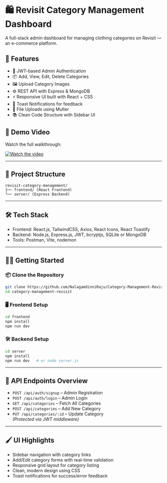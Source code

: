 
# 🛍️ Revisit Category Management Dashboard

A full-stack admin dashboard for managing clothing categories on Revisit — an e-commerce platform.

## 🚀 Features

- 🔐 JWT-based Admin Authentication
- 📦 Add, View, Edit, Delete Categories
- 🖼️ Upload Category Images
- ⚙️ REST API with Express & MongoDB
- ⚡ Responsive UI built with React + CSS
- 🔔 Toast Notifications for feedback
- 📁 File Uploads using Multer
- 📚 Clean Code Structure with Sidebar UI

## 🎥 Demo Video

Watch the full walkthrough:

[![Watch the video](https://res.cloudinary.com/dwiq4s5ut/image/upload/v1744569810/Screenshot_877_eg23tt.png)](https://drive.google.com/file/d/1Dn8AiFHs-FplVXak93JpdGIDYHMVYRUb/view?usp=sharing)

---


## 📂 Project Structure

```
revisit-category-management/
├── frontend/ (React Frontend)
└── server/ (Express Backend)
```

---

## 🛠 Tech Stack

- Frontend: React.js, TailwindCSS, Axios, React Icons, React Toastify  
- Backend: Node.js, Express.js, JWT, bcryptjs, SQLite or MongoDB  
- Tools: Postman, Vite, nodemon

---

## 🧑‍💻 Getting Started

### 📦 Clone the Repository

```bash
git clone https://github.com/NalagamdinniRaju/Category-Management-Revisit.git
cd category-management-revisit
```

### 🖥️ Frontend Setup

```bash
cd frontend
npm install
npm run dev
```

### 🛠 Backend Setup

```bash
cd server
npm install
npm run dev   # or node server.js
```

---

## 🧪 API Endpoints Overview

- `POST /api/auth/signup` – Admin Registration  
- `POST /api/auth/login` – Admin Login  
- `GET /api/categories` – Fetch All Categories  
- `POST /api/categories` – Add New Category  
- `PUT /api/categories/:id` – Update Category  
_(Protected via JWT middleware)_

---

## 🖌️ UI Highlights

- Sidebar navigation with category links  
- Add/Edit category forms with real-time validation  
- Responsive grid layout for category listing  
- Clean, modern design using CSS  
- Toast notifications for success/error feedback  


